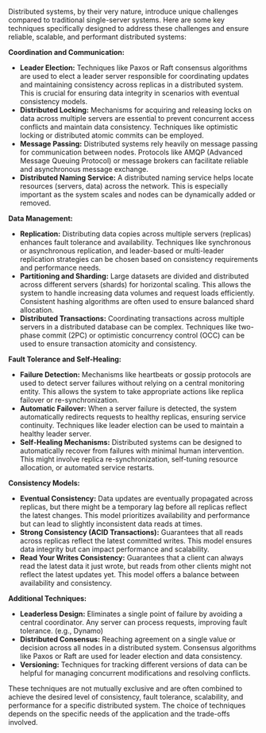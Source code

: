 Distributed systems, by their very nature, introduce unique challenges compared to traditional single-server systems. Here are some key techniques specifically designed to address these challenges and ensure reliable, scalable, and performant distributed systems:

**Coordination and Communication:**

- **Leader Election:** Techniques like Paxos or Raft consensus algorithms are used to elect a leader server responsible for coordinating updates and maintaining consistency across replicas in a distributed system. This is crucial for ensuring data integrity in scenarios with eventual consistency models.
- **Distributed Locking:** Mechanisms for acquiring and releasing locks on data across multiple servers are essential to prevent concurrent access conflicts and maintain data consistency. Techniques like optimistic locking or distributed atomic commits can be employed.
- **Message Passing:** Distributed systems rely heavily on message passing for communication between nodes. Protocols like AMQP (Advanced Message Queuing Protocol) or message brokers can facilitate reliable and asynchronous message exchange.
- **Distributed Naming Service:** A distributed naming service helps locate resources (servers, data) across the network. This is especially important as the system scales and nodes can be dynamically added or removed.

**Data Management:**

- **Replication:** Distributing data copies across multiple servers (replicas) enhances fault tolerance and availability. Techniques like synchronous or asynchronous replication, and leader-based or multi-leader replication strategies can be chosen based on consistency requirements and performance needs.
- **Partitioning and Sharding:** Large datasets are divided and distributed across different servers (shards) for horizontal scaling. This allows the system to handle increasing data volumes and request loads efficiently. Consistent hashing algorithms are often used to ensure balanced shard allocation.
- **Distributed Transactions:** Coordinating transactions across multiple servers in a distributed database can be complex. Techniques like two-phase commit (2PC) or optimistic concurrency control (OCC) can be used to ensure transaction atomicity and consistency.

**Fault Tolerance and Self-Healing:**

- **Failure Detection:** Mechanisms like heartbeats or gossip protocols are used to detect server failures without relying on a central monitoring entity. This allows the system to take appropriate actions like replica failover or re-synchronization.
- **Automatic Failover:** When a server failure is detected, the system automatically redirects requests to healthy replicas, ensuring service continuity. Techniques like leader election can be used to maintain a healthy leader server.
- **Self-Healing Mechanisms:** Distributed systems can be designed to automatically recover from failures with minimal human intervention. This might involve replica re-synchronization, self-tuning resource allocation, or automated service restarts.

**Consistency Models:**

- **Eventual Consistency:** Data updates are eventually propagated across replicas, but there might be a temporary lag before all replicas reflect the latest changes. This model prioritizes availability and performance but can lead to slightly inconsistent data reads at times.
- **Strong Consistency (ACID Transactions):** Guarantees that all reads across replicas reflect the latest committed writes. This model ensures data integrity but can impact performance and scalability.
- **Read Your Writes Consistency:** Guarantees that a client can always read the latest data it just wrote, but reads from other clients might not reflect the latest updates yet. This model offers a balance between availability and consistency.

**Additional Techniques:**

- **Leaderless Design:** Eliminates a single point of failure by avoiding a central coordinator. Any server can process requests, improving fault tolerance. (e.g., Dynamo)
- **Distributed Consensus:** Reaching agreement on a single value or decision across all nodes in a distributed system. Consensus algorithms like Paxos or Raft are used for leader election and data consistency.
- **Versioning:** Techniques for tracking different versions of data can be helpful for managing concurrent modifications and resolving conflicts.

These techniques are not mutually exclusive and are often combined to achieve the desired level of consistency, fault tolerance, scalability, and performance for a specific distributed system. The choice of techniques depends on the specific needs of the application and the trade-offs involved.